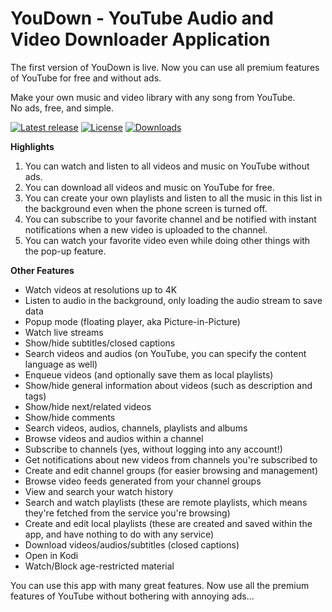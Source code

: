# YouDown - YouTube Audio and Video Downloader Application
The first version of YouDown is live. Now you can use all premium features of YouTube for free and without ads.

Make your own music and video library with any song from YouTube.  
No ads, free, and simple.

[![Latest release](https://img.shields.io/github/v/release/TeamYouDown/YouDown?include_prereleases)](https://github.com/TeamYouDown/YouDown/releases)
[![License](https://img.shields.io/github/license/TeamYouDown/YouDown)](https://www.gnu.org/licenses/gpl-3.0)
[![Downloads](https://img.shields.io/github/downloads/TeamYouDown/YouDown/total)](https://github.com/TeamYouDown/YouDown/releases)

**Highlights**

1. You can watch and listen to all videos and music on YouTube without ads.
2. You can download all videos and music on YouTube for free.
3. You can create your own playlists and listen to all the music in this list in the background even when the phone screen is turned off.
4. You can subscribe to your favorite channel and be notified with instant notifications when a new video is uploaded to the channel.
5. You can watch your favorite video even while doing other things with the pop-up feature.

**Other Features**

* Watch videos at resolutions up to 4K
* Listen to audio in the background, only loading the audio stream to save data
* Popup mode (floating player, aka Picture-in-Picture)
* Watch live streams
* Show/hide subtitles/closed captions
* Search videos and audios (on YouTube, you can specify the content language as well)
* Enqueue videos (and optionally save them as local playlists)
* Show/hide general information about videos (such as description and tags)
* Show/hide next/related videos
* Show/hide comments
* Search videos, audios, channels, playlists and albums
* Browse videos and audios within a channel
* Subscribe to channels (yes, without logging into any account!)
* Get notifications about new videos from channels you're subscribed to
* Create and edit channel groups (for easier browsing and management)
* Browse video feeds generated from your channel groups
* View and search your watch history
* Search and watch playlists (these are remote playlists, which means they're fetched from the service you're browsing)
* Create and edit local playlists (these are created and saved within the app, and have nothing to do with any service)
* Download videos/audios/subtitles (closed captions)
* Open in Kodi
* Watch/Block age-restricted material

You can use this app with many great features. Now use all the premium features of YouTube without bothering with annoying ads...
